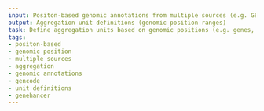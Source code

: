 ```yaml
---
input: Positon-based genomic annotations from multiple sources (e.g. GENCODE, GeneHancer)
output: Aggregation unit definitions (genomic position ranges)
task: Define aggregation units based on genomic positions (e.g. genes, regulatory regions, etc.)
tags:
- positon-based
- genomic position
- multiple sources
- aggregation
- genomic annotations
- gencode
- unit definitions
- genehancer
---
```

